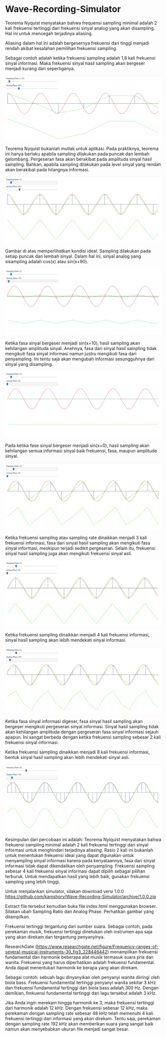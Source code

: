 # Wave-Recording-Simulator

Teorema Nyquist menyatakan bahwa frequensi sampling minimal adalah 2 kali frekuensi tertinggi dari frekuensi sinyal analog yang akan disampling. Hal ini untuk mencegah terjadinya aliasing.

Aliasing dalam hal ini adalah bergesernya frekuensi dari tinggi menjadi rendah akibat kesalahan pemilihan frekuensi sampling.

Sebagai contoh adalah ketika frekuensi sampling adalah 1,8 kali frekuensi sinyal informasi. Maka frekuensi sinyal hasil sampling akan bergeser menjadi kurang dari sepertiganya.

![enter image description here](https://raw.githubusercontent.com/kamshory/Wave-Recording-Simulator/main/image001.png)

Teorema Nyquist bukanlah mutlak untuk aplikasi. Pada praktiknya, teorema ini hanya berlaku apabila sampling dilakukan pada puncak dan lembah gelombang. Pergeseran fasa akan berakibat pada amplituda sinyal hasil sampling. Bahkan, apabila sampling dilakukan pada level sinyal yang rendah akan berakibat pada hilangnya informasi.

![enter image description here](https://raw.githubusercontent.com/kamshory/Wave-Recording-Simulator/main/image002.png)

Gambar di atas memperlihatkan kondisi ideal. Sampling dilakukan pada setiap puncak dan lembah sinyal. Dalam hal ini, sinyal analog yang sisampling adalah cos(x) atau sin(x+90). 

![enter image description here](https://raw.githubusercontent.com/kamshory/Wave-Recording-Simulator/main/image003.png)

Ketika fasa sinyal bergeser menjadi sin(x+10), hasil sampling akan kehilangan amplituda sinyal. Anehnya, fasa dari sinyal hasil sampling tidak mengikuti fasa sinyal informasi namun justru mengikuti fasa dari penyampling. Ini tentu saja akan mengubah informasi sesungguhnya dari sinyal yang disampling.

![enter image description here](https://raw.githubusercontent.com/kamshory/Wave-Recording-Simulator/main/image004.png)

Pada ketika fase sinyal bergeser menjadi sin(x+0), hasil sampling akan kehilangan semua informasi sinyal baik frekuensi, fasa, maupun amplitude sinyal.
 
![enter image description here](https://raw.githubusercontent.com/kamshory/Wave-Recording-Simulator/main/image005.png)

Ketika frekuensi sampling atau sampling rate dinaikkan menjadi 3 kali frekuensi informasi, fasa dari sinyal hasil sampling akan mengikuti fasa sinyal informasi, meskipun terjadi sedikit pergeseran. Selain itu, frekuensi sinyal hasil sampling juga akan mengikuti frekuensi sinyal asli.

![enter image description here](https://raw.githubusercontent.com/kamshory/Wave-Recording-Simulator/main/image006.png)

Ketika frekuensi sampling dinaikkan menjadi 4 kali frekuensi informasi, sinyal hasil sampling akan lebih mendekati sinyal informasi.

![enter image description here](https://raw.githubusercontent.com/kamshory/Wave-Recording-Simulator/main/image007.png) 

Ketika fasa sinyal informasi digeser, fasa sinyal hasil sampling akan bergeser mengikuti pergeseran sinyal informasi. Sinyal hasil sampling tidak akan kehilangan amplituda dengan pergeseran fasa sinyal informasi sejauh apapun. Ini sangat berbeda dengan ketika frekuensi sampling sebesar 2 kali frekuensi sinyal informasi.

Ketika frekuensi sampling dinaikkan menjadi 8 kali frekuensi informasi, bentuk sinyal hasil sampling akan lebih mendekati sinyal asli.

![enter image description here](https://raw.githubusercontent.com/kamshory/Wave-Recording-Simulator/main/image008.png)

Kesimpulan dari percobaan ini adalah: Teorema Nyiquist menyatakan bahwa frekuensi sampling minimal adalah 2 kali frekuensi tertinggi dari sinyal informasi untuk menghindari terjadinya aliasing. Rasio 2 kali ini bukanlah untuk menentukan frekuensi ideal yang dapat digunakan untuk menyampling sinyal informasi karena pada kenyataannya, fasa dari sinyal informasi tidak dapat dikendalikan oleh penyampling. Frekuensi sampling sebesar 4 kali frekuensi sinyal informasi dapat dipilih sebagai pilihan terburuk. Untuk mendapatkan hasil yang lebih baik, gunakan frekuensi sampling yang lebih tinggi.

Untuk menjalankan simulator, silakan download versi 1.0.0 https://github.com/kamshory/Wave-Recording-Simulator/archive/1.0.0.zip

Extract file tersebut kemudian buka file index.html menggunakan browser. Silakan ubah Sampling Ratio dan Analog Phase. Perhatikan gambar yang ditampilkan.

Frekuensi tertinggi tergantung dari sumber suara. Sebagai contoh, pada perekaman musik, frekuensi tertinggi dinetukan oleh instrumen apa saja yang akan direkam dan tergantung penyanyinya.

ResearchGate (https://www.researchgate.net/figure/Frequency-ranges-of-several-musical-instruments-30_fig3_228446442) menampilkan frekuensi fundamental dan harmonik beberapa alat musik termasuk suara pria dan wanita. Frekuensi yang harus diperhatikan adalah frekuensi fundamental. Anda dapat menentukan harmonik ke berapa yang akan direkam. 

Sebagai contoh: sebuah lagu dinyanyikan oleh penyanyi wanita diiringi oleh biola bass. Frekuensi fundamental tertinggi penyanyi wanita sekitar 3 kHz dan frekuensi fundamental tertinggi dari biola bass adalah 300 Hz. Dengan demikian, frekuensi fundamental tertinggi dari lagu tersebut adalah 3 kHz.

Jika Anda ingin merekam hingga harmonik ke 3, maka frekuensi tertinggi dari harmonik adalah 12 kHz. Dengan frekuensi sebesar 12 kHz, maka perekaman dengan sampling rate sebesar 48 kHz telah memenuhi 4 kali frekuensi tertinggi dari informasi yang akan direkam. Tentu saja, perekaman dengan sampling rate 192 kHz akan memberikan suara yang sangat baik namun akan menyebabkan ukuran file menjadi sangat besar.

